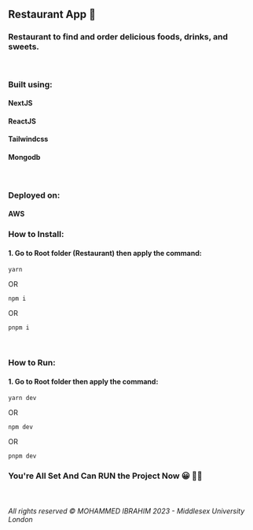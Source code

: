 ## Restaurant App 🥘

### Restaurant to find and order delicious foods, drinks, and sweets.

&nbsp;

### Built using:

#### NextJS

#### ReactJS

#### Tailwindcss

#### Mongodb

&nbsp;

### Deployed on:

#### AWS

### How to Install:

#### 1. Go to Root folder (Restaurant) then apply the command:

```
yarn
```

OR

```
npm i
```

OR

```
pnpm i
```

&nbsp;

### How to Run:

#### 1. Go to Root folder then apply the command:

```
yarn dev
```

OR

```
npm dev
```

OR

```
pnpm dev
```

### You're All Set And Can RUN the Project Now 😀 👍🏽

&nbsp;

###### All rights reserved &copy; MOHAMMED IBRAHIM 2023 - Middlesex University London
